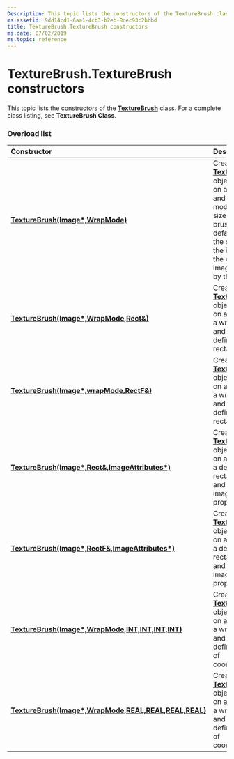 ```yaml
---
Description: This topic lists the constructors of the TextureBrush class. For a complete class listing, see TextureBrush Class.
ms.assetid: 9dd14cd1-6aa1-4cb3-b2eb-8dec93c2bbbd
title: TextureBrush.TextureBrush constructors
ms.date: 07/02/2019
ms.topic: reference
---
```


# TextureBrush.TextureBrush constructors

This topic lists the constructors of the [**TextureBrush**](https://msdn.microsoft.com/library/ms534512(v=VS.85).aspx) class. For a complete class listing, see **TextureBrush Class**.

### Overload list



| Constructor                                                                                                                                                        | Description                                                                                                                                                                                                                 |
|:-------------------------------------------------------------------------------------------------------------------------------------------------------------------|:----------------------------------------------------------------------------------------------------------------------------------------------------------------------------------------------------------------------------|
| [**TextureBrush(Image\*,WrapMode)**](https://msdn.microsoft.com/library/ms534554(v=VS.85).aspx)                                                                 | Creates a [**TextureBrush**](https://msdn.microsoft.com/library/ms534512(v=VS.85).aspx) object based on an image and a wrap mode. The size of the brush defaults to the size of the image, so the entire image is used by the brush.<br/> |
| [**TextureBrush(Image\*,WrapMode,Rect&)**](https://msdn.microsoft.com/library/ms534558(v=VS.85).aspx)                               | Creates a [**TextureBrush**](https://msdn.microsoft.com/library/ms534512(v=VS.85).aspx) object based on an image, a wrap mode, and a defining rectangle.<br/>                                                                             |
| [**TextureBrush(Image\*,wrapMode,RectF&)**](https://msdn.microsoft.com/library/ms534544(v=VS.85).aspx)                             | Creates a [**TextureBrush**](https://msdn.microsoft.com/library/ms534512(v=VS.85).aspx) object based on an image, a wrap mode, and a defining rectangle.<br/>                                                                             |
| [**TextureBrush(Image\*,Rect&,ImageAttributes\*)**](https://msdn.microsoft.com/library/ms534546(v=VS.85).aspx)        | Creates a [**TextureBrush**](https://msdn.microsoft.com/library/ms534512(v=VS.85).aspx) object based on an image, a defining rectangle, and a set of image properties.<br/>                                                               |
| [**TextureBrush(Image\*,RectF&,ImageAttributes\*)**](https://msdn.microsoft.com/library/ms534552(v=VS.85).aspx)      | Creates a [**TextureBrush**](https://msdn.microsoft.com/library/ms534512(v=VS.85).aspx) object based on an image, a defining rectangle, and a set of image properties.<br/>                                                               |
| [**TextureBrush(Image\*,WrapMode,INT,INT,INT,INT)**](https://msdn.microsoft.com/library/ms534548(v=VS.85).aspx)     | Creates a [**TextureBrush**](https://msdn.microsoft.com/library/ms534512(v=VS.85).aspx) object based on an image, a wrap mode, and a defining set of coordinates.<br/>                                                                    |
| [**TextureBrush(Image\*,WrapMode,REAL,REAL,REAL,REAL)**](https://msdn.microsoft.com/library/ms534550(v=VS.85).aspx) | Creates a [**TextureBrush**](https://msdn.microsoft.com/library/ms534512(v=VS.85).aspx) object based on an image, a wrap mode, and a defining set of coordinates.<br/>                                                                    |



 

 




